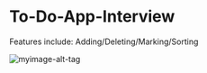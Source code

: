 # To-Do-App-Interview
Features include: Adding/Deleting/Marking/Sorting

![myimage-alt-tag](https://s3.amazonaws.com/chrisyou-backup-website/assets/Todo.png)

